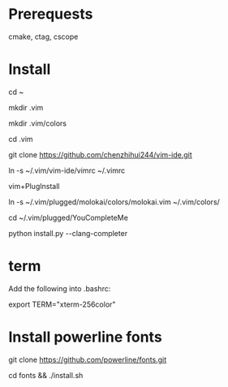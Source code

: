 Prerequests
===
cmake, ctag, cscope


Install
===

cd ~

mkdir .vim

mkdir .vim/colors

cd .vim

git clone https://github.com/chenzhihui244/vim-ide.git

ln -s ~/.vim/vim-ide/vimrc ~/.vimrc

vim+PlugInstall

ln -s ~/.vim/plugged/molokai/colors/molokai.vim ~/.vim/colors/

cd ~/.vim/plugged/YouCompleteMe

python install.py --clang-completer


term
===

Add the following into .bashrc:

export TERM="xterm-256color"


Install powerline fonts
===

git clone https://github.com/powerline/fonts.git

cd fonts && ./install.sh
